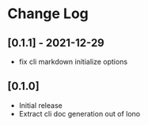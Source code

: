# Change Log

## [0.1.1] - 2021-12-29
- fix cli markdown initialize options

## [0.1.0]
- Initial release
- Extract cli doc generation out of lono
